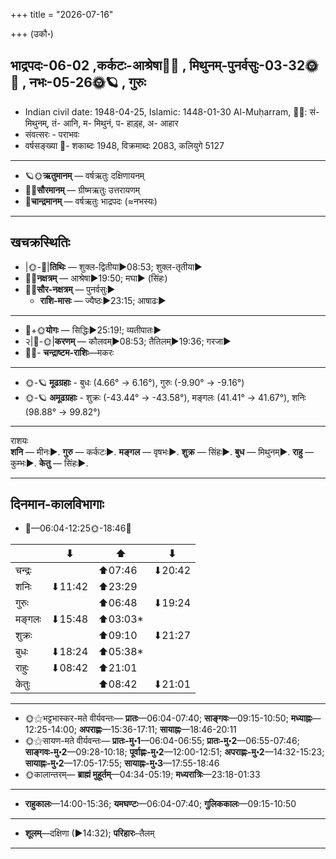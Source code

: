 +++
title = "2026-07-16"

+++
(उकौ॰)
## भाद्रपदः-06-02  ,कर्कटः-आश्रेषा🌛🌌  ,  मिथुनम्-पुनर्वसुः-03-32🌞🌌  ,  नभः-05-26🌞🪐  , गुरुः
- Indian civil date: 1948-04-25, Islamic: 1448-01-30 Al-Muḥarram, 🌌🌞: सं- मिथुनम्, तं- आनि, म- मिथुनं, प- हाड़्ह, अ- आहार
- संवत्सरः - पराभवः
- वर्षसङ्ख्या 🌛- शकाब्दः 1948, विक्रमाब्दः 2083, कलियुगे 5127
___________________
- 🪐🌞**ऋतुमानम्** — वर्षऋतुः दक्षिणायनम्
- 🌌🌞**सौरमानम्** — ग्रीष्मऋतुः उत्तरायणम्
- 🌛**चान्द्रमानम्** — वर्षऋतुः भाद्रपदः (≈नभस्यः)
___________________


## खचक्रस्थितिः
- |🌞-🌛|**तिथिः** — शुक्ल-द्वितीया►08:53; शुक्ल-तृतीया►  
- 🌌🌛**नक्षत्रम्** — आश्रेषा►19:50; मघा► (सिंहः)  
- 🌌🌞**सौर-नक्षत्रम्** — पुनर्वसुः►  
  - **राशि-मासः** — ज्यैष्ठः►23:15; आषाढः► 
___________________
- 🌛+🌞**योगः** — सिद्धिः►25:19!; व्यतीपातः►  
- २|🌛-🌞|**करणम्** — कौलवम्►08:53; तैतिलम्►19:36; गरजा►  
- 🌌🌛- **चन्द्राष्टम-राशिः**—मकरः  
___________________
- 🌞-🪐 **मूढग्रहाः** - बुधः (4.66° → 6.16°), गुरुः (-9.90° → -9.16°)
- 🌞-🪐 **अमूढग्रहाः** - शुक्रः (-43.44° → -43.58°), मङ्गलः (41.41° → 41.67°), शनिः (98.88° → 99.82°)
___________________
राशयः  
**शनि** — मीनः►. **गुरु** — कर्कटः►. **मङ्गल** — वृषभः►. **शुक्र** — सिंहः►. **बुध** — मिथुनम्►. **राहु** — कुम्भः►. **केतु** — सिंहः►. 
___________________


## दिनमान-कालविभागाः
- 🌅—06:04-12:25🌞-18:46🌇  

|      |⬇     |⬆     |⬇     |
|------|-----|-----|------|
|चन्द्रः|     |⬆07:46 |⬇20:42 |
|शनिः   |⬇11:42 |⬆23:29 |     |
|गुरुः  |     |⬆06:48 |⬇19:24 |
|मङ्गलः |⬇15:48 |⬆03:03*|     |
|शुक्रः |     |⬆09:10 |⬇21:27 |
|बुधः   |⬇18:24 |⬆05:38*|     |
|राहुः  |⬇08:42 |⬆21:01 |     |
|केतुः  |     |⬆08:42 |⬇21:01 |
___________________
- 🌞⚝भट्टभास्कर-मते वीर्यवन्तः— **प्रातः**—06:04-07:40; **साङ्गवः**—09:15-10:50; **मध्याह्नः**—12:25-14:00; **अपराह्णः**—15:36-17:11; **सायाह्नः**—18:46-20:11  
- 🌞⚝सायण-मते वीर्यवन्तः— **प्रातः-मु॰1**—06:04-06:55; **प्रातः-मु॰2**—06:55-07:46; **साङ्गवः-मु॰2**—09:28-10:18; **पूर्वाह्णः-मु॰2**—12:00-12:51; **अपराह्णः-मु॰2**—14:32-15:23; **सायाह्नः-मु॰2**—17:05-17:55; **सायाह्नः-मु॰3**—17:55-18:46  
- 🌞कालान्तरम्— **ब्राह्मं मुहूर्तम्**—04:34-05:19; **मध्यरात्रिः**—23:18-01:33  
___________________
- **राहुकालः**—14:00-15:36; **यमघण्टः**—06:04-07:40; **गुलिककालः**—09:15-10:50  
___________________
- **शूलम्**—दक्षिणा (►14:32); **परिहारः**–तैलम्  
___________________
